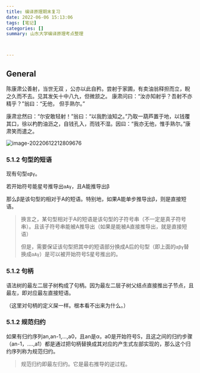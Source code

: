 ```yaml
---
title: 编译原理期末复习
date: 2022-06-06 15:13:06
tags: [笔记]
categories: []
summary: 山东大学编译原理考点整理



---
```




## General

陈康肃公善射，当世无双 ，公亦以此自矜。尝射于家圃，有卖油翁释担而立，睨之久而不去。见其发矢十中八九，但微颔之。  康肃问曰：“汝亦知射乎？吾射不亦精乎？”翁曰：“无他， 但手熟尔。”

康肃忿然曰：“尔安敢轻射！”翁曰：“以我酌油知之。”乃取一葫芦置于地，以钱覆其口，徐以杓酌油沥之，自钱孔入，而钱不湿。因曰：“我亦无他，惟手熟尔。”康肃笑而遣之。

![image-20220612212809676](https://linton-pics.oss-cn-beijing.aliyuncs.com/uPic/image-20220612212809676.png)

### 5.1.2 句型的短语

现有句型`αβγ`。

若开始符号能星号推导出`αAγ`，且A能推导出β

那么β是该句型的相对于A的短语。特别地，如果A能单步推导出β，则是直接短语。

> 换言之，某句型相对于A的短语是该句型的子符号串（不一定是真子符号串）。且该子符号串能被A推导出（如果是能被A直接推导出，就是直接短语）
>
> 但是，需要保证该句型把其中的短语部分换成A后的句型（即上面的`αβγ`替换成`αAγ`）是可以被开始符号S星号推出的。

### 5.1.2 句柄

语法树的最左二层子树构成了句柄。因为最左二层子树父结点直接推出子节点，且最左，即对应最左直接短语。

（这里对句柄的定义屎一样。根本看不出来为什么。）

### 5.1.2 规范归约

如果有归约序列an,an-1,...,a0，且an是α，a0是开始符号S，且这之间的归约步骤（an-1，....,a1）都是通过把句柄替换成其对应的产生式左部实现的，那么这个归约序列称为规范归约。

> 规范归约即最左归约。它是最右推导的逆过程。

